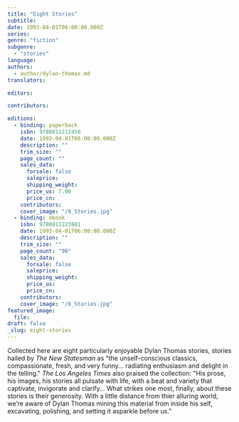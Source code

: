 ```yaml
---
title: "Eight Stories"
subtitle:
date: 1993-04-01T06:00:00.000Z
series:
genre: "fiction"
subgenre:
  - "stories"
language:
authors:
  - author/dylan-thomas.md
translators:

editors:

contributors:

editions:
  - binding: paperback
    isbn: 9780811212458
    date: 1993-04-01T06:00:00.000Z
    description: ""
    trim_size: ""
    page_count: ""
    sales_data:
      forsale: false
      saleprice:
      shipping_weight:
      price_us: 7.00
      price_cn:
    contributors:
    cover_image: "/8_Stories.jpg"
  - binding: ebook
    isbn: 9780811223881
    date: 1993-04-01T06:00:00.000Z
    description: ""
    trim_size: ""
    page_count: "96"
    sales_data:
      forsale: false
      saleprice:
      shipping_weight:
      price_us:
      price_cn:
    contributors:
    cover_image: "/8_Stories.jpg"
featured_image:
  file:
draft: false
_slug: eight-stories
---
```


Collected here are eight particularly enjoyable Dylan Thomas stories, stories hailed by _The New Statesman_ as "the unself-conscious classics, compassionate, fresh, and very funny... radiating enthusiasm and delight in the telling." _The Los Angeles Times_ also praised the collection: "His prose, his images, his stories all pulsate with life, with a beat and variety that captivate, invigorate and clarify... What strikes one most, finally, about these stories is their generosity. With a little distance from thier alluring world, we’re aware of Dylan Thomas mining this material from inside his self, excavating, polishing, and setting it asparkle before us." 

